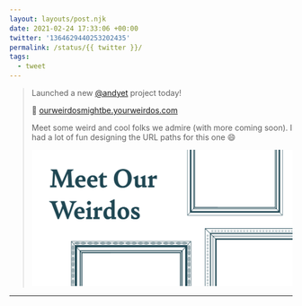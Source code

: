 ```yaml
---
layout: layouts/post.njk
date: 2021-02-24 17:33:06 +00:00
twitter: '1364629440253202435'
permalink: /status/{{ twitter }}/
tags: 
  - tweet
---
```


> Launched a new [@andyet](https://twitter.com/andyet) project today!
> 
> 👋 [ourweirdosmightbe.yourweirdos.com](https://ourweirdosmightbe.yourweirdos.com)
> 
> Meet some weird and cool folks we admire (with more coming soon). I had a lot of fun designing the URL paths for this one 😄
> 
> [![Meet Our Weirdos](/img/meet-our-weirdos-OG-46bf553b05b948ac58dab5298467f2bc.png)](https://ourweirdosmightbe.yourweirdos.com)

---
